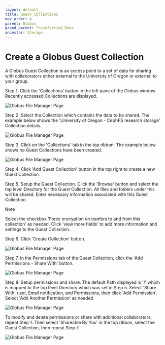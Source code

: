 ```yaml
---
layout: default
title: Guest Collections
nav_order: 4
parent: Globus
grand_parent: Transferring Data
ancestor: Storage
---
```


# Create a Globus Guest Collection

A Globus Guest Collection is an access point to a set of data for sharing with collaborators either external to the University of Oregon or external to your group.

Step 1. Click the 'Collections' button in the left pane of the Globus window. Recently accessed Collections are displayed.

![Globus File Manager Page](../../../../../assets/images/globus_collections.png)

Step 2. Select the Collection which contains the data to be shared.
The example below shows the 'University of Oregon - CephFS research storage' Collection details.

![Globus File Manager Page](../../../../../assets/images/globus_cephfs_collection_detail.png)

Step 3. Click on the 'Collections' tab in the top ribbon.
The example below shows no Guest Collections have been created.

![Globus File Manager Page](../../../../../assets/images/globus_cephfs_collection_guest_collection.png)

Step 4. Click 'Add Guest Collection' button in the top right to create a new Guest Collection.

Step 5. Setup the Guest Collection. Click the 'Browse' button and select the top level Directory for the Guest Collection. All files and folders under this will be shared. Enter necessary information associated with this Guest Collection.

> [!NOTE]
> Select the checkbox 'Force encryption on tranfers to and from this collection' as needed.
> Click 'view more fields' to add more information and settings to the Guest Collection.

Step 6. Click 'Create Collection' button.

![Globus File Manager Page](../../../../../assets/images/globus_cephfs_collection_guest_collection_settings.png)

Step 7. In the Permissions tab of the Guest Collection, click the 'Add Permissions - Share With' button.

![Globus File Manager Page](../../../../../assets/images/globus_cephfs_racs_t1_collection.png)

Step 8. Setup permissions and share. The default Path displayed is '/' which is mapped to the top level Directory which was set in Step 5. Select 'Share With' user, Email notification, and Permissions, then click 'Add Permission'. Select 'Add Another Permission' as needed.

![Globus File Manager Page](../../../../../assets/images/globus_cephfs_racs_t1_add_perm.png)

To modify and delete permissions or share with additional collaborators, repeat Step 1. Then select 'Shareable By You' in the top ribbon, select the Guest Collection, then repeat Step 7.

![Globus File Manager Page](../../../../../assets/images/globus_collections_shared_by_you.png)
